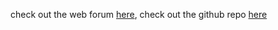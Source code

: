 check out the web forum [here](https://shielded-caverns-24032.herokuapp.com/), check out the github repo [here](https://github.com/mingnali7/webforum)

